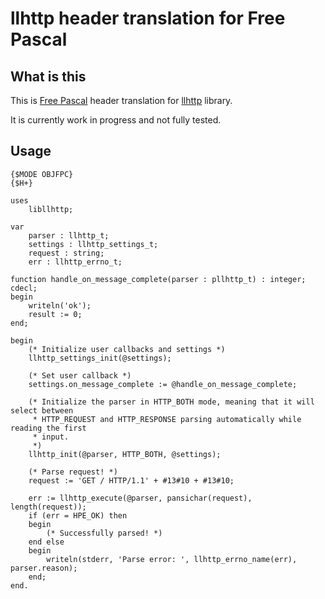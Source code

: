# llhttp header translation for Free Pascal

## What is this
This is [Free Pascal](https://www.freepascal.org) header translation for [llhttp](https://llhttp.org) library.

It is currently work in progress and not fully tested.

## Usage

```
{$MODE OBJFPC}
{$H+}

uses
    libllhttp;

var
    parser : llhttp_t;
    settings : llhttp_settings_t;
    request : string;
    err : llhttp_errno_t;

function handle_on_message_complete(parser : pllhttp_t) : integer; cdecl;
begin
    writeln('ok');
    result := 0;
end;

begin
    (* Initialize user callbacks and settings *)
    llhttp_settings_init(@settings);

    (* Set user callback *)
    settings.on_message_complete := @handle_on_message_complete;

    (* Initialize the parser in HTTP_BOTH mode, meaning that it will select between
     * HTTP_REQUEST and HTTP_RESPONSE parsing automatically while reading the first
     * input.
     *)
    llhttp_init(@parser, HTTP_BOTH, @settings);

    (* Parse request! *)
    request := 'GET / HTTP/1.1' + #13#10 + #13#10;

    err := llhttp_execute(@parser, pansichar(request), length(request));
    if (err = HPE_OK) then
    begin
        (* Successfully parsed! *)
    end else
    begin
        writeln(stderr, 'Parse error: ', llhttp_errno_name(err), parser.reason);
    end;
end.
```

##